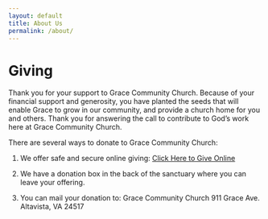 ```yaml
---
layout: default
title: About Us
permalink: /about/
---
```


# Giving
Thank you for your support to Grace Community Church. Because of your financial support and generosity, you have planted the seeds that will enable Grace to grow in our community, and provide a church home for you and others. Thank you for answering the call to contribute to God’s work here at Grace Community Church.

There are several ways to donate to Grace Community Church:

1. We offer safe and secure online giving: 
    [Click Here to Give Online](https://www.lifewayegiving.org/dl/?uid=grac911197)

2. We have a donation box in the back of the sanctuary where you can leave your offering.

3. You can mail your donation to:
  Grace Community Church
  911 Grace Ave.
  Altavista, VA  24517
